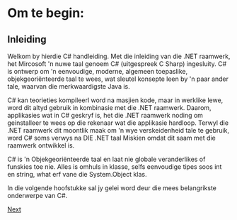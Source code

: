 # Om te begin:

## Inleiding

Welkom by hierdie C# handleiding. Met die inleiding van die .NET raamwerk, het Mircosoft 'n nuwe taal genoem C# (uitgespreek C Sharp) ingesluity. C# is ontwerp om 'n eenvoudige, moderne, algemeen toepaslike, objekgeoriënteerde taal te wees, wat sleutel konsepte leen by 'n paar ander tale, waarvan die merkwaardigste Java is.

C# kan teorieties kompileerl word na masjien kode, maar in werklike lewe, word dit altyd gebruik in kombinasie met die .NET raamwerk. Daarom, applikasies wat in C# geskryf is, het die .NET raamwerk noding om geinstalleer te wees op die rekenaar wat die applikasie hardloop. Terwyl die .NET raamwerk dit moontlik maak om 'n wye verskeidenheid tale te gebruik, word C# soms verwys na DIE .NET taal Miskien omdat dit saam met die raamwerk ontwikkel is.

C# is 'n Objekgeoriënteerde taal en laat nie globale veranderlikes of funskies toe nie. Alles is omhuls in klasse, selfs eenvoudige tipes soos int en string, what erf vane die System.Object klas.

In die volgende hoofstukke sal jy gelei word deur die mees belangrikste onderwerpe van C#.

[Next](../../master/Translated/Afrikaans/GettingStarted/VisualStudioCommunity.md)